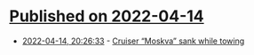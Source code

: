 # [Published on 2022-04-14](index.md)

* [2022-04-14, 20:26:33](https://news.ycombinator.com/item?id=31032821) - [Cruiser “Moskva” sank while towing](https://tass.ru/armiya-i-opk/14383383)
